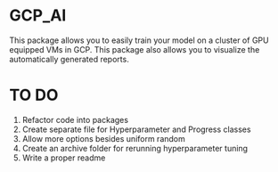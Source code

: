 # GCP_AI
This package allows you to easily train your model on a cluster of GPU equipped VMs in GCP. 
This package also allows you to visualize the automatically generated reports. 

# TO DO
1) Refactor code into packages
2) Create separate file for Hyperparameter and Progress classes
3) Allow more options besides uniform random
4) Create an archive folder for rerunning hyperparameter tuning
5) Write a proper readme
